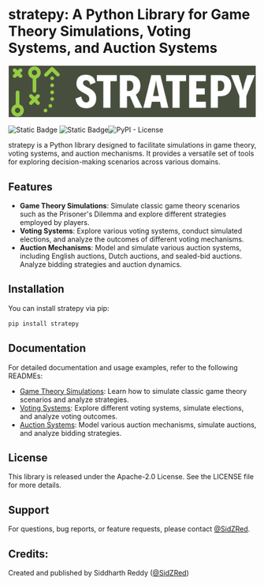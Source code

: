 # stratepy: A Python Library for Game Theory Simulations, Voting Systems, and Auction Systems

![image](https://github.com/SidZRed/stratepy/blob/main/stratepy_logo.png)

![Static Badge](https://img.shields.io/badge/Version-v1.0-green) ![Static Badge](https://img.shields.io/badge/Language-python-green?logo=python&logoColor=green)![PyPI - License](https://img.shields.io/pypi/l/stratepy?logo=python)




stratepy is a Python library designed to facilitate simulations in game theory, voting systems, and auction mechanisms. It provides a versatile set of tools for exploring decision-making scenarios across various domains.

## Features

-   **Game Theory Simulations**: Simulate classic game theory scenarios such as the Prisoner's Dilemma and explore different strategies employed by players.
-   **Voting Systems**: Explore various voting systems, conduct simulated elections, and analyze the outcomes of different voting mechanisms.
-   **Auction Mechanisms**: Model and simulate various auction systems, including English auctions, Dutch auctions, and sealed-bid auctions. Analyze bidding strategies and auction dynamics.

## Installation

You can install stratepy via pip:

```bash
pip install stratepy
```

## Documentation

For detailed documentation and usage examples, refer to the following READMEs:

-   [Game Theory Simulations](https://github.com/SidZRed/stratepy/blob/main/prisoners_dilemma/README.md): Learn how to simulate classic game theory scenarios and analyze strategies.
-   [Voting Systems](https://github.com/SidZRed/stratepy/blob/main/voting_systems/README.md): Explore different voting systems, simulate elections, and analyze voting outcomes.
-   [Auction Systems](https://github.com/SidZRed/stratepy/blob/main/auction_systems/README.md): Model various auction mechanisms, simulate auctions, and analyze bidding strategies.

## License

This library is released under the Apache-2.0 License. See the LICENSE file for more details.

## Support

For questions, bug reports, or feature requests, please contact [@SidZRed](https://github.com/SidZRed).

## Credits:
 
Created and published by Siddharth Reddy ([@SidZRed](https://github.com/SidZRed))